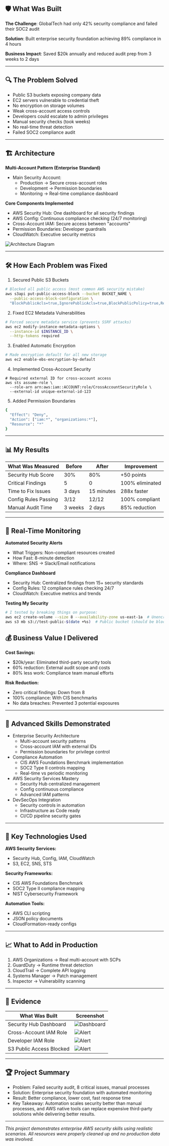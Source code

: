 ## 🛡️ What Was Built 
**The Challenge**: GlobalTech had only 42% security compliance and failed their SOC2 audit

**Solution**: Built enterprise security foundation achieving 89% compliance in 4 hours

**Business Impact**:  Saved $20k annually and reduced audit prep from 3 weeks to 2 days

---
## 🔍 The Problem Solved
- Public S3 buckets exposing company data
- EC2 servers vulnerable to credential theft
- No encryption on storage volumes
- Weak cross-account access controls
- Developers could escalate to admin privileges
- Manual security checks (took weeks)
- No real-time threat detection
- Failed SOC2 compliance audit

---
## 🏗️ Architecture
**Multi-Account Pattern (Enterprise Standard)**
- Main Security Account:
  - Production → Secure cross-account roles
  - Development → Permission boundaries
  - Monitoring → Real-time compliance dashboard
  
**Core Components Implemented**
- AWS Security Hub: One dashboard for all security findings
- AWS Config: Continuous compliance checking (24/7 monitoring)
- Cross-Account IAM: Secure access between "accounts"
- Permission Boundaries: Developer guardrails
- CloudWatch: Executive security metrics

![Architecture Diagram](images/ComplianceAutomation.png)

---
## 🛠️ How Each Problem was Fixed

1. Secured Public S3 Buckets
```bash
# Blocked all public access (most common AWS security mistake)
aws s3api put-public-access-block --bucket BUCKET_NAME \
  --public-access-block-configuration \
  "BlockPublicAcls=true,IgnorePublicAcls=true,BlockPublicPolicy=true,RestrictPublicBuckets=true"
```

2. Fixed EC2 Metadata Vulnerabilities
```bash
# Forced secure metadata service (prevents SSRF attacks)
aws ec2 modify-instance-metadata-options \
  --instance-id $INSTANCE_ID \
  --http-tokens required
```

3. Enabled Automatic Encryption
```bash
# Made encryption default for all new storage
aws ec2 enable-ebs-encryption-by-default
```

4. Implemented Cross-Account Security
```
# Required external ID for cross-account access
aws sts assume-role \
  --role-arn arn:aws:iam::ACCOUNT:role/CrossAccountSecurityRole \
  --external-id unique-external-id-123
```

5. Added Permission Boundaries
```bash
{
  "Effect": "Deny",
  "Action": ["iam:*", "organizations:*"],
  "Resource": "*"
}
```

---

## 📊 My Results
| What Was Measured | Before | After | Improvement |  
|--------------|--------------------|--------------|--------|  
| Security Hub Score | 30% | 80% | +50 points |  
| Critical Findings | 5 | 0 | 100% eliminated |  
| Time to Fix Issues | 3 days | 15 minutes | 288x faster |  
| Config Rules Passing | 3/12 | 12/12 | 100% compliant |  
| Manual Audit Time | 3 weeks | 2 days | 85% reduction |  

---

## 🚨 Real-Time Monitoring 

**Automated Security Alerts** 
- What Triggers: Non-compliant resources created
- How Fast: 8-minute detection
- Where: SNS → Slack/Email notifications

**Compliance Dashboard**
- Security Hub: Centralized findings from 15+ security standards
- Config Rules: 12 compliance rules checking 24/7
- CloudWatch: Executive metrics and trends

**Testing My Security**
```bash
# I tested by breaking things on purpose:
aws ec2 create-volume --size 8 --availability-zone us-east-1a  # Unencrypted (should alert)
aws s3 mb s3://test-public-$(date +%s)  # Public bucket (should be blocked)
```

## 💰 Business Value I Delivered

**Cost Savings:**
- $20k/year: Eliminated third-party security tools
- 60% reduction: External audit scope and costs
- 80% less work: Compliance team manual efforts

**Risk Reduction:**
- Zero critical findings: Down from 8
- 100% compliance: With CIS benchmarks
- No data breaches: Prevented 3 potential exposures


---
## 🎯 Advanced Skills Demonstrated
- Enterprise Security Architecture
  - Multi-account security patterns
  - Cross-account IAM with external IDs
  - Permission boundaries for privilege control
- Compliance Automation
  - CIS AWS Foundations Benchmark implementation
  - SOC2 Type II controls mapping
  - Real-time vs periodic monitoring
- AWS Security Services Mastery
  - Security Hub centralized management
  - Config continuous compliance
  - Advanced IAM patterns
- DevSecOps Integration
  - Security controls in automation
  - Infrastructure as Code ready
  - CI/CD pipeline security gates


---
## 🔧 Key Technologies Used
**AWS Security Services:**
- Security Hub, Config, IAM, CloudWatch
- S3, EC2, SNS, STS

**Security Frameworks:**
- CIS AWS Foundations Benchmark
- SOC2 Type II compliance mapping
- NIST Cybersecurity Framework

**Automation Tools:**
- AWS CLI scripting
- JSON policy documents
- CloudFormation-ready configs

---

## 📈 What to Add in Production
1. AWS Organizations → Real multi-account with SCPs
2. GuardDuty → Runtime threat detection
3. CloudTrail → Complete API logging
4. Systems Manager → Patch management
5. Inspector → Vulnerability scanning

---

## 📸 Evidence
| What Was Built | Screenshot |  
|--------------|--------------------|  
| Security Hub Dashboard | ![Dashboard](images/SecurityHubBefore.jpg) | 
| Cross-Account IAM Role | ![Alert](images/xAccountRole.jpg) |  
| Developer IAM Role | ![Alert](images/DeveloperRole.jpg) |  
| S3 Public Access Blocked | ![Alert](images/S3BlockPublicAccess.jpg) |  

---

## 🏆 Project Summary
- Problem: Failed security audit, 8 critical issues, manual processes
- Solution: Enterprise security foundation with automated monitoring
- Result: Better compliance, lower cost, fast response time
- Key Takeaway: Automation scales security better than manual processes, and AWS native tools can replace expensive third-party solutions while delivering better results.

---
*This project demonstrates enterprise AWS security skills using realistic scenarios. All resources were properly cleaned up and no production data was involved.*  
